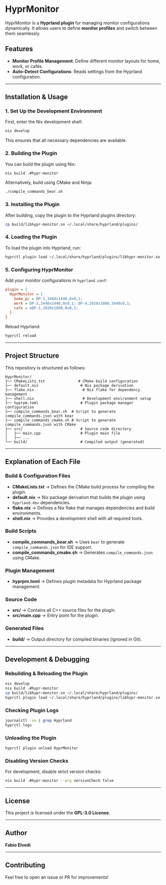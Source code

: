 # HyprMonitor

HyprMonitor is a **Hyprland plugin** for managing monitor configurations dynamically. It allows users to define **monitor profiles** and switch between them seamlessly.

## Features
- **Monitor Profile Management**: Define different monitor layouts for home, work, or cafés.
- **Auto-Detect Configurations**: Reads settings from the Hyprland configuration.

---

## Installation & Usage

### 1. **Set Up the Development Environment**
First, enter the Nix development shell:
```sh
nix develop
```
This ensures that all necessary dependencies are available.

### 2. **Building the Plugin**
You can build the plugin using Nix:
```sh
nix build .#hypr-monitor
```
Alternatively, build using CMake and Ninja:
```sh
./compile_commands_bear.sh
```

### 3. **Installing the Plugin**
After building, copy the plugin to the Hyprland plugins directory:
```sh
cp build/libhypr-monitor.so ~/.local/share/hyprland/plugins/
```

### 4. **Loading the Plugin**
To load the plugin into Hyprland, run:
```sh
hyprctl plugin load ~/.local/share/hyprland/plugins/libhypr-monitor.so
```

### 5. **Configuring HyprMonitor**
Add your monitor configurations in `hyprland.conf`:
```ini
plugin = {
  HyprMonitor = {
    home_pc = DP-2,3440x1440,0x0,1;
    work = DP-3,3440x1440,0x0,1; DP-4,1920x1080,3440x0,1;
    cafe = eDP-1,1920x1080,0x0,1;
  }
}
```
Reload Hyprland:
```sh
hyprctl reload
```
---

## Project Structure
This repository is structured as follows:
```
HyprMonitor/
├── CMakeLists.txt               # CMake build configuration
├── default.nix                   # Nix package derivation
├── flake.nix                      # Nix flake for dependency management
├── shell.nix                      # Development environment setup
├── hyprpm.toml                   # Plugin package manager configuration
├── compile_commands_bear.sh  # Script to generate compile_commands.json with bear
├── compile_commands_cmake.sh # Script to generate compile_commands.json with CMake
├── src/                          # Source code directory
│   ├── main.cpp                  # Plugin main file
│   ├── ...
└── build/                        # Compiled output (generated)
```

---

## Explanation of Each File

### **Build & Configuration Files**
- **CMakeLists.txt** → Defines the CMake build process for compiling the plugin.
- **default.nix** → Nix package derivation that builds the plugin using `hyprland.dev` dependencies.
- **flake.nix** → Defines a Nix flake that manages dependencies and build environments.
- **shell.nix** → Provides a development shell with all required tools.

### **Build Scripts**
- **compile_commands_bear.sh** → Uses `bear` to generate `compile_commands.json` for IDE support.
- **compile_commands_cmake.sh** → Generates `compile_commands.json` using CMake.

### **Plugin Management**
- **hyprpm.toml** → Defines plugin metadata for Hyprland package management.

### **Source Code**
- **src/** → Contains all C++ source files for the plugin.
- **src/main.cpp** → Entry point for the plugin.

### **Generated Files**
- **build/** → Output directory for compiled binaries (ignored in Git).

---

## Development & Debugging

### **Rebuilding & Reloading the Plugin**
```sh
nix develop
nix build .#hypr-monitor
cp build/libhypr-monitor.so ~/.local/share/hyprland/plugins/
hyprctl plugin load ~/.local/share/hyprland/plugins/libhypr-monitor.so
```

### **Checking Plugin Logs**
```sh
journalctl -xe | grep Hyprland
hyprctl logs
```

### **Unloading the Plugin**
```sh
hyprctl plugin unload HyprMonitor
```

### **Disabling Version Checks**
For development, disable strict version checks:
```sh
nix build .#hypr-monitor --arg versionCheck false
```

---

## License
This project is licensed under the **GPL-3.0 License**.

---

## Author
**Fabio Elvedi**

---

## Contributing
Feel free to open an issue or PR for improvements!


